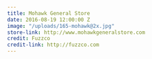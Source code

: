 ```yaml
---
title: Mohawk General Store
date: 2016-08-19 12:00:00 Z
image: "/uploads/165-mohawk@2x.jpg"
store-link: http://www.mohawkgeneralstore.com
credit: Fuzzco
credit-link: http://fuzzco.com
---
```


